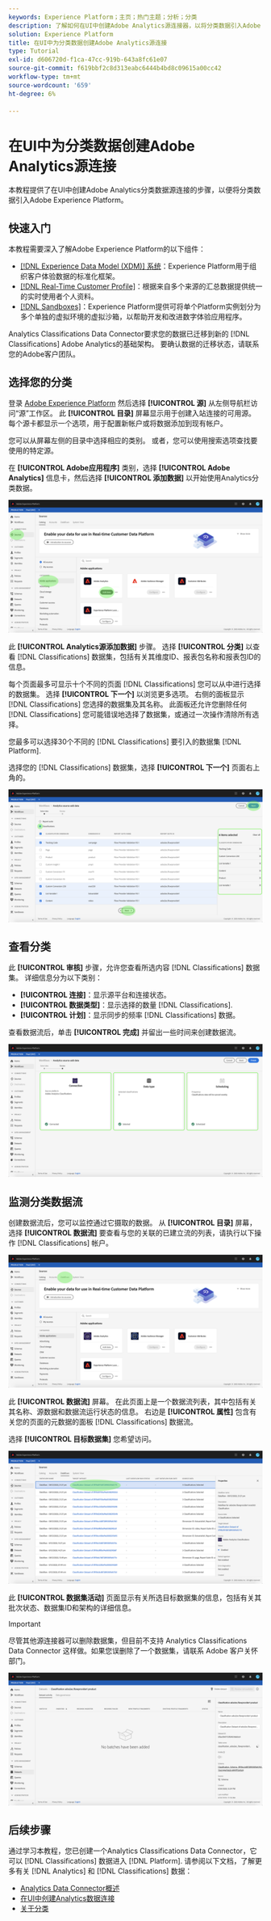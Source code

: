 ```yaml
---
keywords: Experience Platform；主页；热门主题；分析；分类
description: 了解如何在UI中创建Adobe Analytics源连接器，以将分类数据引入Adobe Experience Platform。
solution: Experience Platform
title: 在UI中为分类数据创建Adobe Analytics源连接
type: Tutorial
exl-id: d606720d-f1ca-47cc-919b-643a8fc61e07
source-git-commit: f619bbf2c8d313eabc6444b4bd8c09615a00cc42
workflow-type: tm+mt
source-wordcount: '659'
ht-degree: 6%

---
```


# 在UI中为分类数据创建Adobe Analytics源连接

本教程提供了在UI中创建Adobe Analytics分类数据源连接的步骤，以便将分类数据引入Adobe Experience Platform。

## 快速入门

本教程需要深入了解Adobe Experience Platform的以下组件：

* [[!DNL Experience Data Model (XDM)] 系统](../../../../../xdm/home.md)：Experience Platform用于组织客户体验数据的标准化框架。
* [[!DNL Real-Time Customer Profile]](../../../../../profile/home.md)：根据来自多个来源的汇总数据提供统一的实时使用者个人资料。
* [[!DNL Sandboxes]](../../../../../sandboxes/home.md)：Experience Platform提供可将单个Platform实例划分为多个单独的虚拟环境的虚拟沙箱，以帮助开发和改进数字体验应用程序。

Analytics Classifications Data Connector要求您的数据已迁移到新的 [!DNL Classifications] Adobe Analytics的基础架构。 要确认数据的迁移状态，请联系您的Adobe客户团队。

## 选择您的分类

登录 [Adobe Experience Platform](https://platform.adobe.com) 然后选择 **[!UICONTROL 源]** 从左侧导航栏访问“源”工作区。 此 **[!UICONTROL 目录]** 屏幕显示用于创建入站连接的可用源。 每个源卡都显示一个选项，用于配置新帐户或将数据添加到现有帐户。

您可以从屏幕左侧的目录中选择相应的类别。 或者，您可以使用搜索选项查找要使用的特定源。

在 **[!UICONTROL Adobe应用程序]** 类别，选择 **[!UICONTROL Adobe Analytics]** 信息卡，然后选择 **[!UICONTROL 添加数据]** 以开始使用Analytics分类数据。

![](../../../../images/tutorials/create/classifications/catalog.png)

此 **[!UICONTROL Analytics源添加数据]** 步骤。 选择 **[!UICONTROL 分类]** 以查看 [!DNL Classifications] 数据集，包括有关其维度ID、报表包名称和报表包ID的信息。

每个页面最多可显示十个不同的页面 [!DNL Classifications] 您可以从中进行选择的数据集。 选择 **[!UICONTROL 下一个]** 以浏览更多选项。 右侧的面板显示 [!DNL Classifications] 您选择的数据集及其名称。 此面板还允许您删除任何 [!DNL Classifications] 您可能错误地选择了数据集，或通过一次操作清除所有选择。

您最多可以选择30个不同的 [!DNL Classifications] 要引入的数据集 [!DNL Platform].

选择您的 [!DNL Classifications] 数据集，选择 **[!UICONTROL 下一个]** 页面右上角的。

![](../../../../images/tutorials/create/classifications/add-data.png)

## 查看分类

此 **[!UICONTROL 审核]** 步骤，允许您查看所选内容 [!DNL Classifications] 数据集。 详细信息分为以下类别：

* **[!UICONTROL 连接]**：显示源平台和连接状态。
* **[!UICONTROL 数据类型]**：显示选择的数量 [!DNL Classifications].
* **[!UICONTROL 计划]**：显示同步的频率 [!DNL Classifications] 数据。

查看数据流后，单击 **[!UICONTROL 完成]** 并留出一些时间来创建数据流。

![](../../../../images/tutorials/create/classifications/review.png)

## 监测分类数据流

创建数据流后，您可以监控通过它摄取的数据。 从 **[!UICONTROL 目录]** 屏幕，选择 **[!UICONTROL 数据流]** 要查看与您的关联的已建立流的列表，请执行以下操作 [!DNL Classifications] 帐户。

![](../../../../images/tutorials/create/classifications/dataflows.png)

此 **[!UICONTROL 数据流]** 屏幕。 在此页面上是一个数据流列表，其中包括有关其名称、源数据和数据流运行状态的信息。 右边是 **[!UICONTROL 属性]** 包含有关您的页面的元数据的面板 [!DNL Classifications] 数据流。

选择 **[!UICONTROL 目标数据集]** 您希望访问。

![](../../../../images/tutorials/create/classifications/list-of-dataflows.png)

此 **[!UICONTROL 数据集活动]** 页面显示有关所选目标数据集的信息，包括有关其批次状态、数据集ID和架构的详细信息。

>[!IMPORTANT]
>
>尽管其他源连接器可以删除数据集，但目前不支持 Analytics Classifications Data Connector 这样做。如果您误删除了一个数据集，请联系 Adobe 客户关怀部门。

![](../../../../images/tutorials/create/classifications/dataset.png)


## 后续步骤

通过学习本教程，您已创建一个Analytics Classifications Data Connector，它可以 [!DNL Classifications] 数据进入 [!DNL Platform]. 请参阅以下文档，了解更多有关 [!DNL Analytics] 和 [!DNL Classifications] 数据：

* [Analytics Data Connector概述](../../../../connectors/adobe-applications/analytics.md)
* [在UI中创建Analytics数据连接](./analytics.md)
* [关于分类](https://experienceleague.adobe.com/docs/analytics/components/classifications/c-classifications.html)
